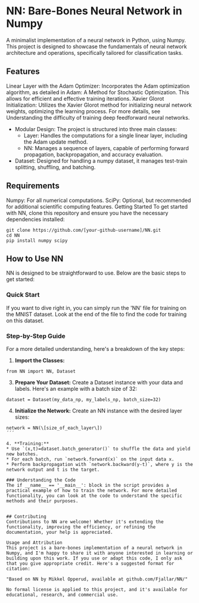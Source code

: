 # NN: Bare-Bones Neural Network in Numpy
A minimalist implementation of a neural network in Python, using Numpy. This project is designed to showcase the fundamentals of neural network architecture and operations, specifically tailored for classification tasks.

## Features
Linear Layer with the Adam Optimizer: Incorporates the Adam optimization algorithm, as detailed in Adam: A Method for Stochastic Optimization. This allows for efficient and effective training iterations.
Xavier Glorot Initialization: Utilizes the Xavier Glorot method for initializing neural network weights, optimizing the learning process. For more details, see Understanding the difficulty of training deep feedforward neural networks.
* Modular Design: The project is structured into three main classes:
  * Layer: Handles the computations for a single linear layer, including the Adam update method.
  * NN: Manages a sequence of layers, capable of performing forward propagation, backpropagation, and accuracy evaluation.
* Dataset: Designed for handling a numpy dataset, it manages test-train splitting, shuffling, and batching.

## Requirements
Numpy: For all numerical computations.
SciPy: Optional, but recommended for additional scientific computing features.
Getting Started
To get started with NN, clone this repository and ensure you have the necessary dependencies installed:
```
git clone https://github.com/[your-github-username]/NN.git
cd NN
pip install numpy scipy
```


## How to Use NN
NN is designed to be straightforward to use. Below are the basic steps to get started:

### Quick Start
If you want to dive right in, you can simply run the 'NN' file for training on the MNIST dataset. Look at the end of the file to find the code for training on this dataset. 

### Step-by-Step Guide
For a more detailed understanding, here's a breakdown of the key steps:

1. **Import the Classes:**
```
from NN import NN, Dataset
```

3. **Prepare Your Dataset:**
Create a Dataset instance with your data and labels. Here's an example with a batch size of 32:
```
dataset = Dataset(my_data_np, my_labels_np, batch_size=32)
```

4. **Initialize the Network:**
Create an NN instance with the desired layer sizes:
```
network = NN(\[size_of_each_layer\])
´´´

4. **Training:**
* Use `(x,t)=dataset.batch_generator()` to shuffle the data and yield new batches.
* For each batch, run `network.forward(x)` on the input data x.
* Perform backpropagation with `network.backward(y-t)`, where y is the network output and t is the target.

### Understanding the Code
The if __name__ == '__main__': block in the script provides a practical example of how to train the network. For more detailed functionality, you can look at the code to understand the specific methods and their purposes.


## Contributing
Contributions to NN are welcome! Whether it's extending the functionality, improving the efficiency, or refining the documentation, your help is appreciated.

Usage and Attribution
This project is a bare-bones implementation of a neural network in Numpy, and I'm happy to share it with anyone interested in learning or building upon this work. If you use or adapt this code, I only ask that you give appropriate credit. Here's a suggested format for citation:

"Based on NN by Mikkel Opperud, available at github.com/Fjallar/NN/"

No formal license is applied to this project, and it's available for educational, research, and commercial use.
